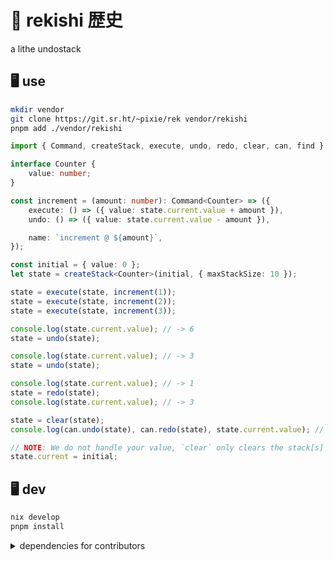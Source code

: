 # 🌳 rek**ishi** 歴史

a lithe undostack

<!-- ![screenshot](./scrot.png) -->

## 🖥️ use

```sh
mkdir vendor
git clone https://git.sr.ht/~pixie/rek vendor/rekishi
pnpm add ./vendor/rekishi
```

```ts
import { Command, createStack, execute, undo, redo, clear, can, find } from './index.js';

interface Counter {
    value: number;
}

const increment = (amount: number): Command<Counter> => ({
    execute: () => ({ value: state.current.value + amount }),
    undo: () => ({ value: state.current.value - amount }),

    name: `increment @ ${amount}`,
});

const initial = { value: 0 };
let state = createStack<Counter>(initial, { maxStackSize: 10 });

state = execute(state, increment(1));
state = execute(state, increment(2));
state = execute(state, increment(3));

console.log(state.current.value); // -> 6
state = undo(state);

console.log(state.current.value); // -> 3
state = undo(state);

console.log(state.current.value); // -> 1
state = redo(state);
console.log(state.current.value); // -> 3

state = clear(state);
console.log(can.undo(state), can.redo(state), state.current.value); // -> false false 3

// NOTE: We do not handle your value, `clear` only clears the stack[s]
state.current = initial;
```

## 🖥️ dev

```sh
nix develop
pnpm install
```

<details>
  <summary>dependencies for contributors</summary>
  
  ```sh
  cargo install --locked koji
  corepack use pnpm
  ```

</details>
